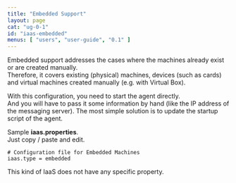```yaml
---
title: "Embedded Support"
layout: page
cat: "ug-0-1"
id: "iaas-embedded"
menus: [ "users", "user-guide", "0.1" ]
---
```


Embedded support addresses the cases where the machines already exist or are created manually.  
Therefore, it covers existing (physical) machines, devices (such as cards) and virtual machines created
manually (e.g. with Virtual Box).

With this configuration, you need to start the agent directly.  
And you will have to pass it some information by hand (like the IP address of the messaging server).
The most simple solution is to update the startup script of the agent.

Sample **iaas.properties**.  
Just copy / paste and edit.

```properties
# Configuration file for Embedded Machines
iaas.type = embedded
```

This kind of IaaS does not have any specific property.
